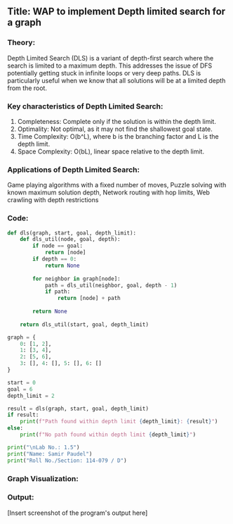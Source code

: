 
## Title: WAP to implement Depth limited search for a graph

### Theory:
Depth Limited Search (DLS) is a variant of depth-first search where the search is limited to a maximum depth. This addresses the issue of DFS potentially getting stuck in infinite loops or very deep paths. DLS is particularly useful when we know that all solutions will be at a limited depth from the root.
### Key characteristics of Depth Limited Search:
1. Completeness: Complete only if the solution is within the depth limit.
2. Optimality: Not optimal, as it may not find the shallowest goal state.
3. Time Complexity: O(b^L), where b is the branching factor and L is the depth limit.
4. Space Complexity: O(bL), linear space relative to the depth limit.

### Applications of Depth Limited Search:

Game playing algorithms with a fixed number of moves,
Puzzle solving with known maximum solution depth,
Network routing with hop limits,
Web crawling with depth restrictions
### Code:
```python
def dls(graph, start, goal, depth_limit):
    def dls_util(node, goal, depth):
        if node == goal:
            return [node]
        if depth == 0:
            return None
        
        for neighbor in graph[node]:
            path = dls_util(neighbor, goal, depth - 1)
            if path:
                return [node] + path
        
        return None
    
    return dls_util(start, goal, depth_limit)

graph = {
    0: [1, 2],
    1: [3, 4],
    2: [5, 6],
    3: [], 4: [], 5: [], 6: []
}

start = 0
goal = 6
depth_limit = 2

result = dls(graph, start, goal, depth_limit)
if result:
    print(f"Path found within depth limit {depth_limit}: {result}")
else:
    print(f"No path found within depth limit {depth_limit}")

print("\nLab No.: 1.5")
print("Name: Samir Paudel")
print("Roll No./Section: 114-079 / D")

```
### Graph Visualization:


### Output:
[Insert screenshot of the program's output here]



